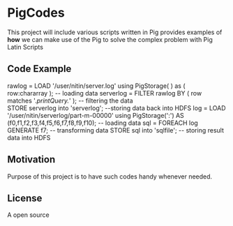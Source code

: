 #  PigCodes

  This project will include various scripts written in Pig provides examples of **how** we can make use of the Pig to solve the complex problem with Pig Latin Scripts

## Code Example

  rawlog = LOAD '/user/nitin/server.log' using PigStorage( ) as ( row:chararray );  -- loading data
  serverlog = FILTER rawlog BY ( row matches  '.*printQuery.*' ); -- filtering the data  
  STORE serverlog into 'serverlog'; --storing data back into HDFS
  log = LOAD '/user/nitin/serverlog/part-m-00000' using PigStorage(':') AS (f0,f1,f2,f3,f4,f5,f6,f7,f8,f9,f10); -- loading data
  sql = FOREACH log GENERATE f7;  -- transforming data
  STORE sql into 'sqlfile'; -- storing result data into HDFS
  
## Motivation

  Purpose of this project is to have such codes handy whenever needed.

## License

  A open source
